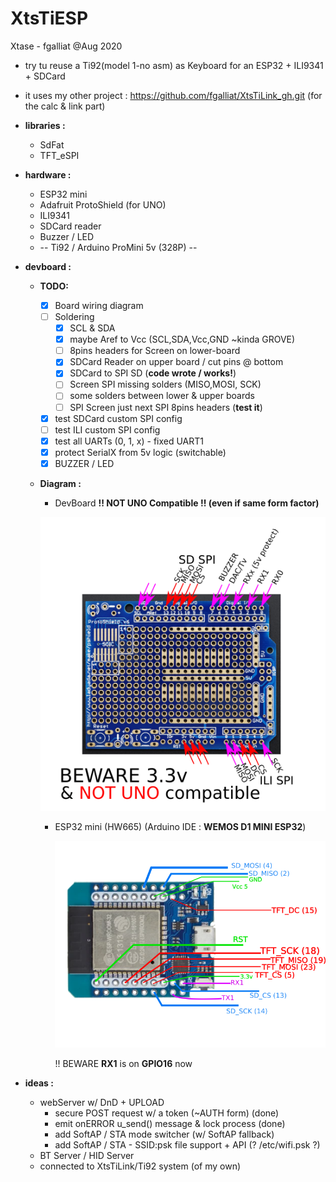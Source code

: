 # XtsTiESP

Xtase - fgalliat @Aug 2020



- try tu reuse a Ti92(model  1-no asm) as Keyboard for an ESP32 + ILI9341 + SDCard

- it uses my other project : https://github.com/fgalliat/XtsTiLink_gh.git (for the calc & link part)

- **libraries :** 

  - SdFat
  - TFT_eSPI

- **hardware :**
  - ESP32 mini
  - Adafruit ProtoShield (for UNO)
  - ILI9341
  - SDCard reader
  - Buzzer / LED
  - -- Ti92 / Arduino ProMini 5v (328P) --

- **devboard :**
  - **TODO:**
    - [x] Board wiring diagram
    - [ ] Soldering
      - [x] SCL & SDA
      - [x] maybe Aref to Vcc (SCL,SDA,Vcc,GND ~kinda GROVE)
      - [ ] 8pins headers for Screen on lower-board
      - [x] SDCard Reader on upper board / cut pins @ bottom
      - [x] SDCard to SPI SD (**code wrote / works!**)
      - [ ] Screen SPI missing solders (MISO,MOSI, SCK)
      - [ ] some solders between lower & upper boards
      - [ ] SPI Screen just next SPI 8pins headers (**test it**)
    - [x] test SDCard custom SPI config
    - [ ] test ILI custom SPI config
    - [x] test all UARTs (0, 1, x) - fixed UART1
    - [x] protect SerialX from 5v logic (switchable)
    - [x] BUZZER / LED

  - **Diagram :**

    - DevBoard **!! NOT UNO Compatible !! (even if same form factor)**

    ![DevBoard !! NOT UNO Compatible !!](./pictures/board.png)

    - ESP32 mini (HW665) (Arduino IDE : **WEMOS D1 MINI ESP32**)

      ![ESP32 mini wiring](./pictures/esp32_wiring.png)

      !! BEWARE **RX1** is on **GPIO16** now

- **ideas :**

  - webServer w/ DnD + UPLOAD
    - secure POST request w/ a token (~AUTH form) (done)
    - emit onERROR u_send() message & lock process (done)
    - add SoftAP / STA mode switcher (w/ SoftAP fallback)
    - add SoftAP / STA  - SSID:psk file support + API (? /etc/wifi.psk ?)
  - BT Server / HID Server
  - connected to XtsTiLink/Ti92 system (of my own)